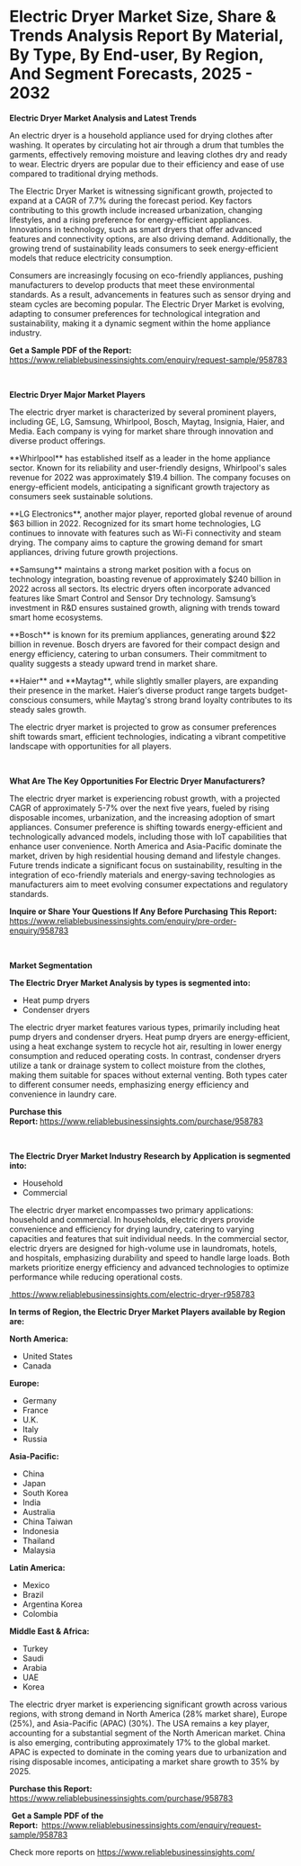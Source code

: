 <p><h1>Electric Dryer Market Size, Share & Trends Analysis Report By Material, By Type, By End-user, By Region, And Segment Forecasts, 2025 - 2032</h1></p><p><strong>Electric Dryer Market Analysis and Latest Trends</strong></p>
<p><p>An electric dryer is a household appliance used for drying clothes after washing. It operates by circulating hot air through a drum that tumbles the garments, effectively removing moisture and leaving clothes dry and ready to wear. Electric dryers are popular due to their efficiency and ease of use compared to traditional drying methods.</p><p>The Electric Dryer Market is witnessing significant growth, projected to expand at a CAGR of 7.7% during the forecast period. Key factors contributing to this growth include increased urbanization, changing lifestyles, and a rising preference for energy-efficient appliances. Innovations in technology, such as smart dryers that offer advanced features and connectivity options, are also driving demand. Additionally, the growing trend of sustainability leads consumers to seek energy-efficient models that reduce electricity consumption.</p><p>Consumers are increasingly focusing on eco-friendly appliances, pushing manufacturers to develop products that meet these environmental standards. As a result, advancements in features such as sensor drying and steam cycles are becoming popular. The Electric Dryer Market is evolving, adapting to consumer preferences for technological integration and sustainability, making it a dynamic segment within the home appliance industry.</p></p>
<p><strong>Get a Sample PDF of the Report:&nbsp;</strong> <a href="https://www.reliablebusinessinsights.com/enquiry/request-sample/958783?utm_campaign=3080&utm_medium=2&utm_source=Github&utm_content=ia&utm_term=04042025&utm_id=electric-dryer">https://www.reliablebusinessinsights.com/enquiry/request-sample/958783</a></p>
<p>&nbsp;</p>
<p><strong>Electric Dryer Major Market Players</strong></p>
<p><p>The electric dryer market is characterized by several prominent players, including GE, LG, Samsung, Whirlpool, Bosch, Maytag, Insignia, Haier, and Media. Each company is vying for market share through innovation and diverse product offerings.</p><p>**Whirlpool** has established itself as a leader in the home appliance sector. Known for its reliability and user-friendly designs, Whirlpool's sales revenue for 2022 was approximately $19.4 billion. The company focuses on energy-efficient models, anticipating a significant growth trajectory as consumers seek sustainable solutions.</p><p>**LG Electronics**, another major player, reported global revenue of around $63 billion in 2022. Recognized for its smart home technologies, LG continues to innovate with features such as Wi-Fi connectivity and steam drying. The company aims to capture the growing demand for smart appliances, driving future growth projections.</p><p>**Samsung** maintains a strong market position with a focus on technology integration, boasting revenue of approximately $240 billion in 2022 across all sectors. Its electric dryers often incorporate advanced features like Smart Control and Sensor Dry technology. Samsung’s investment in R&D ensures sustained growth, aligning with trends toward smart home ecosystems.</p><p>**Bosch** is known for its premium appliances, generating around $22 billion in revenue. Bosch dryers are favored for their compact design and energy efficiency, catering to urban consumers. Their commitment to quality suggests a steady upward trend in market share.</p><p>**Haier** and **Maytag**, while slightly smaller players, are expanding their presence in the market. Haier’s diverse product range targets budget-conscious consumers, while Maytag's strong brand loyalty contributes to its steady sales growth.</p><p>The electric dryer market is projected to grow as consumer preferences shift towards smart, efficient technologies, indicating a vibrant competitive landscape with opportunities for all players.</p></p>
<p>&nbsp;</p>
<p><strong>What Are The Key Opportunities For Electric Dryer Manufacturers?</strong></p>
<p><p>The electric dryer market is experiencing robust growth, with a projected CAGR of approximately 5-7% over the next five years, fueled by rising disposable incomes, urbanization, and the increasing adoption of smart appliances. Consumer preference is shifting towards energy-efficient and technologically advanced models, including those with IoT capabilities that enhance user convenience. North America and Asia-Pacific dominate the market, driven by high residential housing demand and lifestyle changes. Future trends indicate a significant focus on sustainability, resulting in the integration of eco-friendly materials and energy-saving technologies as manufacturers aim to meet evolving consumer expectations and regulatory standards.</p></p>
<p><strong>Inquire or Share Your Questions If Any Before Purchasing This Report:</strong> <a href="https://www.reliablebusinessinsights.com/enquiry/pre-order-enquiry/958783?utm_campaign=3080&utm_medium=2&utm_source=Github&utm_content=ia&utm_term=04042025&utm_id=electric-dryer">https://www.reliablebusinessinsights.com/enquiry/pre-order-enquiry/958783</a></p>
<p>&nbsp;</p>
<p><strong>Market Segmentation</strong></p>
<p><strong>The Electric Dryer Market Analysis by types is segmented into:</strong></p>
<p><ul><li>Heat pump dryers</li><li>Condenser dryers</li></ul></p>
<p><p>The electric dryer market features various types, primarily including heat pump dryers and condenser dryers. Heat pump dryers are energy-efficient, using a heat exchange system to recycle hot air, resulting in lower energy consumption and reduced operating costs. In contrast, condenser dryers utilize a tank or drainage system to collect moisture from the clothes, making them suitable for spaces without external venting. Both types cater to different consumer needs, emphasizing energy efficiency and convenience in laundry care.</p></p>
<p><strong>Purchase this Report:&nbsp;</strong><a href="https://www.reliablebusinessinsights.com/purchase/958783?utm_campaign=3080&utm_medium=2&utm_source=Github&utm_content=ia&utm_term=04042025&utm_id=electric-dryer">https://www.reliablebusinessinsights.com/purchase/958783</a></p>
<p>&nbsp;</p>
<p><strong>The Electric Dryer Market Industry Research by Application is segmented into:</strong></p>
<p><ul><li>Household</li><li>Commercial</li></ul></p>
<p><p>The electric dryer market encompasses two primary applications: household and commercial. In households, electric dryers provide convenience and efficiency for drying laundry, catering to varying capacities and features that suit individual needs. In the commercial sector, electric dryers are designed for high-volume use in laundromats, hotels, and hospitals, emphasizing durability and speed to handle large loads. Both markets prioritize energy efficiency and advanced technologies to optimize performance while reducing operational costs.</p></p>
<p><a href="https://www.reliablebusinessinsights.com/electric-dryer-r958783?utm_campaign=3080&utm_medium=2&utm_source=Github&utm_content=ia&utm_term=04042025&utm_id=electric-dryer">&nbsp;https://www.reliablebusinessinsights.com/electric-dryer-r958783</a></p>
<p><strong>In terms of Region, the Electric Dryer Market Players available by Region are:</strong></p>
<p>
    <p> <strong> North America: </strong>
        <ul>
            <li>United States</li>
            <li>Canada</li>
        </ul>
        </p> 
    <p> <strong> Europe: </strong>
        <ul>
            <li>Germany</li>
            <li>France</li>
            <li>U.K.</li>
            <li>Italy</li>
            <li>Russia</li>
        </ul>
        </p> 
    <p> <strong> Asia-Pacific: </strong>
        <ul>
            <li>China</li>
            <li>Japan</li>
            <li>South Korea</li>
            <li>India</li>
            <li>Australia</li>
            <li>China Taiwan</li>
            <li>Indonesia</li>
            <li>Thailand</li>
            <li>Malaysia</li>
        </ul>
        </p> 
    <p> <strong> Latin America: </strong>
        <ul>
            <li>Mexico</li>
            <li>Brazil</li>
            <li>Argentina Korea</li>
            <li>Colombia</li>
        </ul>
        </p> 
    <p> <strong> Middle East & Africa: </strong>
        <ul>
            <li>Turkey</li>
            <li>Saudi</li>
            <li>Arabia</li>
            <li>UAE</li>
            <li>Korea</li>
        </ul>
    </p>
    </p>
<p><p>The electric dryer market is experiencing significant growth across various regions, with strong demand in North America (28% market share), Europe (25%), and Asia-Pacific (APAC) (30%). The USA remains a key player, accounting for a substantial segment of the North American market. China is also emerging, contributing approximately 17% to the global market. APAC is expected to dominate in the coming years due to urbanization and rising disposable incomes, anticipating a market share growth to 35% by 2025.</p></p>
<p><strong>Purchase this Report: </strong><a href="https://www.reliablebusinessinsights.com/purchase/958783?utm_campaign=3080&utm_medium=2&utm_source=Github&utm_content=ia&utm_term=04042025&utm_id=electric-dryer">https://www.reliablebusinessinsights.com/purchase/958783</a></p>
<p>&nbsp;<strong>Get a Sample PDF of the Report:&nbsp;&nbsp;</strong><a href="https://www.reliablebusinessinsights.com/enquiry/request-sample/958783?utm_campaign=3080&utm_medium=2&utm_source=Github&utm_content=ia&utm_term=04042025&utm_id=electric-dryer">https://www.reliablebusinessinsights.com/enquiry/request-sample/958783</a></p>
<p><strong></strong></p>
<p>Check more reports on <a href="https://www.reliablebusinessinsights.com/?utm_campaign=3080&utm_medium=2&utm_source=Github&utm_content=ia&utm_term=04042025&utm_id=electric-dryer">https://www.reliablebusinessinsights.com/</a></p>
